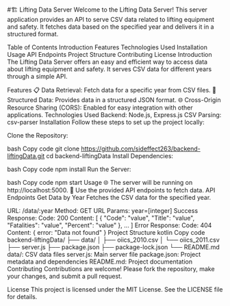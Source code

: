 #🏗️ Lifting Data Server
Welcome to the Lifting Data Server! This server application provides an API to serve CSV data related to lifting equipment and safety. It fetches data based on the specified year and delivers it in a structured format.

Table of Contents
Introduction
Features
Technologies Used
Installation
Usage
API Endpoints
Project Structure
Contributing
License
Introduction
The Lifting Data Server offers an easy and efficient way to access data about lifting equipment and safety. It serves CSV data for different years through a simple API.

Features
📋 Data Retrieval: Fetch data for a specific year from CSV files.
📂 Structured Data: Provides data in a structured JSON format.
🌐 Cross-Origin Resource Sharing (CORS): Enabled for easy integration with other applications.
Technologies Used
Backend: Node.js, Express.js
CSV Parsing: csv-parser
Installation
Follow these steps to set up the project locally:

Clone the Repository:

bash
Copy code
git clone https://github.com/sideffect263/backend-liftingData.git
cd backend-liftingData
Install Dependencies:

bash
Copy code
npm install
Run the Server:

bash
Copy code
npm start
Usage
🌐 The server will be running on http://localhost:5000.
📄 Use the provided API endpoints to fetch data.
API Endpoints
Get Data by Year
Fetches the CSV data for the specified year.

URL: /data/:year
Method: GET
URL Params: year=[integer]
Success Response:
Code: 200
Content: [ { "Code": "value", "Title": "value", "Fatalities": "value", "Percent": "value" }, ... ]
Error Response:
Code: 404
Content: { error: "Data not found" }
Project Structure
kotlin
Copy code
backend-liftingData/
├── data/
│   ├── oiics_2010.csv
│   └── oiics_2011.csv
├── server.js
├── package.json
├── package-lock.json
└── README.md
data/: CSV data files
server.js: Main server file
package.json: Project metadata and dependencies
README.md: Project documentation
Contributing
Contributions are welcome! Please fork the repository, make your changes, and submit a pull request.

License
This project is licensed under the MIT License. See the LICENSE file for details.
